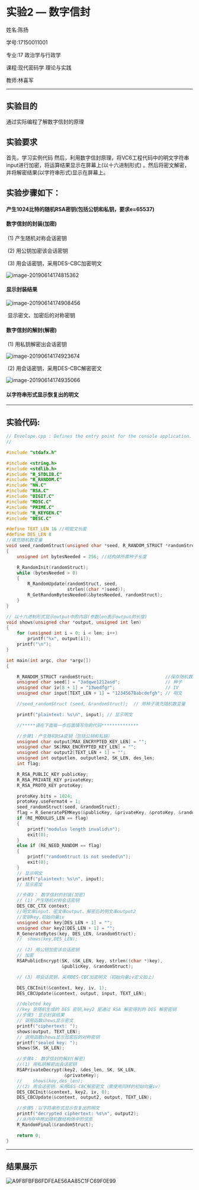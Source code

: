 # 实验2 — 数字信封

姓名:陈扬

学号:17150011001

专业:17 政治学与行政学

课程:现代密码学  理论与实践

教师:林喜军

---

## 实验目的

通过实际编程了解数字信封的原理

## 实验要求

首先，学习实例代码
然后，利用数字信封原理，将VC6工程代码中的明文字符串input进行加密，将运算结果显示在屏幕上(以十六进制形式) 。然后将密文解密，并将解密结果(以字符串形式)显示在屏幕上。

## 实验步骤如下：

#### 产生1024比特的随机RSA密钥(包括公钥和私钥，要求e=65537)

#### 数字信封的封装(加密)

​      (1) 产生随机对称会话密钥

​      (2) 用公钥加密该会话密钥

​      (3) 用会话密钥，采用DES-CBC加密明文

![image-20190614174815362](http://ww3.sinaimg.cn/large/006tNc79ly1g40tw7pnswj30x00je41g.jpg)

#### 显示封装结果

![image-20190614174908456](http://ww2.sinaimg.cn/large/006tNc79ly1g40tx4xkhwj30vs0kkgpn.jpg)

​       显示密文、加密后的对称密钥

#### 数字信封的解封(解密)

​       (1) 用私钥解密出会话密钥

![image-20190614174923674](http://ww4.sinaimg.cn/large/006tNc79ly1g40txeaod6j30u20j40w3.jpg)

​       (2) 用会话密钥，采用DES-CBC解密密文

![image-20190614174935066](http://ww4.sinaimg.cn/large/006tNc79ly1g40txlal7xj30rw0ha40y.jpg)



#### 以字符串形式显示恢复出的明文

---

## 实验代码:

```c++
// Envelope.cpp : Defines the entry point for the console application.
//

#include "stdafx.h"

#include <string.h>
#include <stdlib.h>
#include "R_STDLIB.C"
#include "R_RANDOM.C"
#include "NN.C"
#include "RSA.C"
#include "DIGIT.C"
#include "MD5C.C"
#include "PRIME.C"
#include "R_KEYGEN.C"
#include "DESC.C"

#define TEXT_LEN 16 //明密文长度
#define DES_LEN 8
//填充随机数变量
void seed_randomStruct(unsigned char *seed, R_RANDOM_STRUCT *randomStruct)
{
    unsigned int bytesNeeded = 256; //结构体所需种子长度

    R_RandomInit(randomStruct);
    while (bytesNeeded > 0)
    {
        R_RandomUpdate(randomStruct, seed,
                       strlen((char *)seed));
        R_GetRandomBytesNeeded(&bytesNeeded, randomStruct);
    }
}

// 以十六进制形式显示output中的内容(参数len表示output的长度)
void shows(unsigned char *output, unsigned int len)
{
    for (unsigned int i = 0; i < len; i++)
        printf("%x", output[i]);
    printf("\n");
}

int main(int argc, char *argv[])
{

    R_RANDOM_STRUCT randomStruct;                           //保存随机数
    unsigned char seed[] = "3adqwe1212asd";                 // 种子
    unsigned char iv[8 + 1] = "13wedfgr";                   // IV
    unsigned char input[TEXT_LEN + 1] = "12345678abcdefgh"; // 明文

    //seed_randomStruct (seed, &randomStruct);  // 用种子填充随机数变量

    printf("plaintext: %s\n", input); // 显示明文

    //*****请在下面每一步后面填写你的代码**************

    //步骤1：产生随机RSA密钥（包括公钥和私钥）
    unsigned char output[MAX_ENCRYPTED_KEY_LEN] = "";
    unsigned char SK[MAX_ENCRYPTED_KEY_LEN] = "";
    unsigned char output2[TEXT_LEN + 1] = "";
    unsigned int outputlen, outputlen2, SK_LEN, des_len;
    int flag;

    R_RSA_PUBLIC_KEY publicKey;
    R_RSA_PRIVATE_KEY privateKey;
    R_RSA_PROTO_KEY protoKey;

    protoKey.bits = 1024;                                                        //设定模数长度为1024
    protoKey.useFermat4 = 1;                                                     //设定e=65537
    seed_randomStruct(seed, &randomStruct);                                      // 填充随机数结构体
    flag = R_GeneratePEMKeys(&publicKey, &privateKey, &protoKey, &randomStruct); // 产生随机RSA密钥
    if (RE_MODULUS_LEN == flag)
    {
        printf("modulus length invalid\n");
        exit(0);
    }
    else if (RE_NEED_RANDOM == flag)
    {
        printf("randomStruct is not seeded\n");
        exit(0);
    }
    // 显示明文
    printf("plaintext: %s\n", input);
    // 显示密文

    //步骤2： 数字信封的封装(加密)
    // (1) 产生随机对称会话密钥
    DES_CBC_CTX context;
    //明文串input、密文串output、解密后的明文串output2
    //密钥key,初始向量iv
    unsigned char key[DES_LEN + 1] = "";
    unsigned char key2[DES_LEN + 1] = "";
    R_GenerateBytes(key, DES_LEN, &randomStruct);
    //	shows(key,DES_LEN);

    // (2) 用公钥加密该会话密钥
    // 加密
    RSAPublicEncrypt(SK, &SK_LEN, key, strlen((char *)key),
                     &publicKey, &randomStruct);

    // (3) 用会话密钥，采用DES-CBC加密明文（初始向量iv定义如上）

    DES_CBCInit(&context, key, iv, 1);
    DES_CBCUpdate(&context, output, input, TEXT_LEN);

    //deleted key
    //key 是随机生成的 DES 密钥,key2 是通过 RSA 解密得到的 DES 解密密钥
    //步骤3：显示封装结果
    // 调用函数shows显示密文
    printf("ciphertext: ");
    shows(output, TEXT_LEN);
    // 调用函数shows显示加密后的对称密钥
    printf("sealed key: ");
    shows(SK, SK_LEN);

    //步骤4： 数字信封的解封(解密)
    //(1) 用私钥解密出会话密钥
    RSAPrivateDecrypt(key2, &des_len, SK, SK_LEN,
                      &privateKey);
    //    shows(key,des_len);
    //(2) 用会话密钥，采用DES-CBC解密密文（需使用同样的初始向量iv）
    DES_CBCInit(&context, key2, iv, 0);
    DES_CBCUpdate(&context, output2, output, TEXT_LEN);

    //步骤5：以字符串形式显示恢复出的明文
    printf("decrypted ciphertext: %s\n", output2);
    //从内存中擦出随机数结构体中的信息
    R_RandomFinal(&randomStruct);

    return 0;
}
```

---

## 结果展示

![A9F8FBFB6FDFEAE56AA85C1FC69F0E99](http://ww4.sinaimg.cn/large/006tNc79ly1g40u0m69b3j31ie0t6tdt.jpg)

